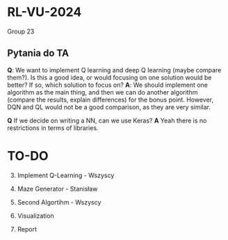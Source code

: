 # RL-VU-2024
Group 23



## Pytania do TA    
**Q**: We want to implement Q learning and deep Q learning (maybe compare them?). Is this a good idea, or would focusing on one solution would be better? If so, which solution to focus on?
**A**: We should implement one algorithm as the main thing, and then we can do another algorithm (compare the results, explain differences) for the bonus point. However, DQN and QL would not be a good comparison, as they are very similar.    
    
**Q** If we decide on writing a NN, can we use Keras?
**A** Yeah there is no restrictions in terms of libraries.


# TO-DO
3. Implement Q-Learning - Wszyscy
4. Maze Generator - Stanisław
5. Second Algortihm - Wszyscy

6. Visualization 
7. Report